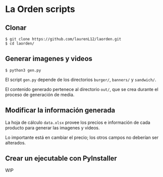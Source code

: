 # La Orden scripts

## Clonar
```
$ git clone https://github.com/laurenL12/laorden.git
$ cd laorden/
```

## Generar imagenes y videos
```
$ python3 gen.py
```
El script `gen.py` depende de los directorios `burger/`, `banners/` y `sandwich/`.

El contenido generado pertenece al directorio `out/`, que se crea durante el proceso de generación de media.

## Modificar la información generada
La hoja de cálculo `data.xlsx` provee los precios e información de cada producto para generar las imagenes y videos.

Lo importante está en cambiar el precio; los otros campos no deberían ser alterados.

## Crear un ejecutable con PyInstaller
WIP
